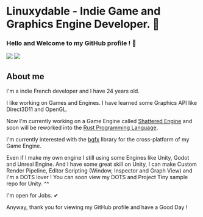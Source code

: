 # Linuxydable - Indie Game and Graphics Engine Developer. 🐧
### Hello and Welcome to my GitHub profile ! 🎉

![](https://github-readme-stats.vercel.app/api?username=Linuxydable&count_private=true&show_icons=true&theme=tokyonight) ![](https://github-readme-stats.vercel.app/api/top-langs/?username=Linuxydable&layout=compact&theme=tokyonight)




## About me
I'm a indie French developer and I have 24 years old.

I like working on Games and Engines.
I have learned some Graphics API like Direct3D11 and OpenGL.

Now I'm currently working on a Game Engine called [Shattered Engine](https://github.com/Shattered-Devs/ShatteredEngine) and soon will be reworked into the [Rust Programming Language](https://www.rust-lang.org/).

I'm currently interested with the [bgfx](https://github.com/bkaradzic/bgfx) library for the cross-platform of my Game Engine.


Even if I make my own engine I still using some Engines like Unity, Godot and Unreal Engine.
And I have some great skill on Unity, I can make Custom Render Pipeline, Editor Scripting (Window, Inspector and Graph View) and I'm a DOTS lover !
You can soon view my DOTS and Project Tiny sample repo for Unity. ^^

I'm open for Jobs. ✔

Anyway, thank you for viewing my GitHub profile and have a Good Day !
